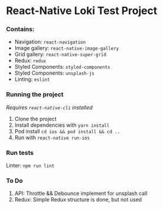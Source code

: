 # React-Native Loki Test Project

### Contains:

- Navigation: `react-navigation`
- Image gallery: `react-native-image-gallery`
- Grid gallery: `react-native-super-grid`
- Redux: `redux`
- Styled Components: `styled-components`
- Styled Components: `unsplash-js`
- Linting: `eslint`

### Running the project

_Requires `react-native-cli` installed_

1. Clone the project
2. Install dependencies with `yarn install`
3. Pod install `cd ios && pod install && cd ..`
4. Run with `react-native run-ios`

### Run tests

Linter: `npm run lint`

### To Do

1. API: Throttle && Debounce implement for unsplash call
2. Redux: Simple Redux structure is done, but not used
